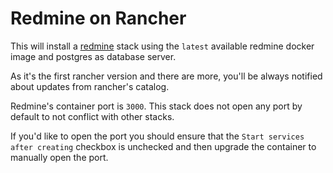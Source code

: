 Redmine on Rancher
==================

This will install a [redmine][redmine] stack using the `latest` available redmine
docker image and postgres as database server.

As it's the first rancher version and there are more, you'll be always
notified about updates from rancher's catalog.

Redmine's container port is `3000`. This stack does not open any port by
default to not conflict with other stacks.

If you'd like to open the port you should ensure that the
`Start services after creating` checkbox is unchecked and then upgrade the
container to manually open the port.

[redmine]: http://www.redmine.org
